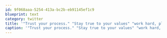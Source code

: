 ```yaml
---
id: 9f068aaa-5254-413a-bc2b-eb91145ef1c9
blueprint: text
category: twitter
title: '"Trust your process." "Stay true to your values" "work hard, play hard, celebrate." @charityjoy talks "Growing Strong"'
caption: '"Trust your process." "Stay true to your values" "work hard, play hard, celebrate." @charityjoy talks "Growing Strong"'
---
```

